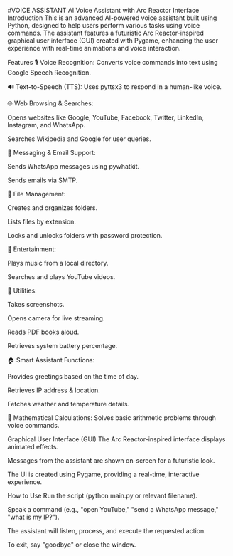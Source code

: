#VOICE ASSISTANT
AI Voice Assistant with Arc Reactor Interface
Introduction
This is an advanced AI-powered voice assistant built using Python, designed to help users perform various tasks using voice commands. The assistant features a futuristic Arc Reactor-inspired graphical user interface (GUI) created with Pygame, enhancing the user experience with real-time animations and voice interaction.

Features
🎙 Voice Recognition: Converts voice commands into text using Google Speech Recognition.

🔊 Text-to-Speech (TTS): Uses pyttsx3 to respond in a human-like voice.

🌐 Web Browsing & Searches:

Opens websites like Google, YouTube, Facebook, Twitter, LinkedIn, Instagram, and WhatsApp.

Searches Wikipedia and Google for user queries.

📨 Messaging & Email Support:

Sends WhatsApp messages using pywhatkit.

Sends emails via SMTP.

📂 File Management:

Creates and organizes folders.

Lists files by extension.

Locks and unlocks folders with password protection.

🎵 Entertainment:

Plays music from a local directory.

Searches and plays YouTube videos.

📸 Utilities:

Takes screenshots.

Opens camera for live streaming.

Reads PDF books aloud.

Retrieves system battery percentage.

🏠 Smart Assistant Functions:

Provides greetings based on the time of day.

Retrieves IP address & location.

Fetches weather and temperature details.

🔢 Mathematical Calculations: Solves basic arithmetic problems through voice commands.

Graphical User Interface (GUI)
The Arc Reactor-inspired interface displays animated effects.

Messages from the assistant are shown on-screen for a futuristic look.

The UI is created using Pygame, providing a real-time, interactive experience.

How to Use
Run the script (python main.py or relevant filename).

Speak a command (e.g., "open YouTube," "send a WhatsApp message," "what is my IP?").

The assistant will listen, process, and execute the requested action.

To exit, say "goodbye" or close the window.
